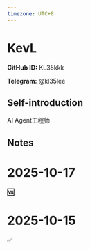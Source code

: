 ```yaml
---
timezone: UTC+8
---
```


# KevL

**GitHub ID:** KL35kkk

**Telegram:** @kl35lee

## Self-introduction

AI Agent工程师

## Notes
<!-- Content_START -->
# 2025-10-17
<!-- DAILY_CHECKIN_2025-10-17_START -->
**🆚**
<!-- DAILY_CHECKIN_2025-10-17_END -->

# 2025-10-15
<!-- DAILY_CHECKIN_2025-10-15_START -->

✅
<!-- DAILY_CHECKIN_2025-10-15_END -->
<!-- Content_END -->
